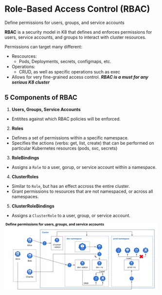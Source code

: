# Role-Based Access Control (RBAC)
Define permissions for users, groups, and service accounts

**RBAC** is a security model in K8 that defines and enforces permissions for users, service accounts, and groups to interact with cluster resources.

Permissions can target many different:
- Rescources: 
    - Pods, Deployments, secrets, configmaps, etc.
- Operations:
    - CRUD, as well as specific operations such as exec
- Allows for very fine-grained access control.
***RBAC is a must for any serious K8 cluster***

## 5 Components of RBAC
1. **Users, Groups, Service Accounts**
- Entitites against which RBAC policies will be enforced.
2. **Roles**
- Defines a set of permissions within a specific namespace.
- Specifies the actions (verbs: get, list, create) that can be performed on particular Kubernetes resources (pods, svc, secrets)
3. **RoleBindings**
- Assigns a `Role` to a user, gorup, or service account within a namespace.
4. **ClusterRoles**
- Similar to `Role`, but has an effect accross the entire cluster.
- Grant permissions to resources that are not namespaced, or across all namespaces.
5. **ClusterRoleBindings**
- Assigns a `ClusterRole` to a user, group, or service account.

![RBAC EXAMPLE](./img/RBAC_workflow.png)